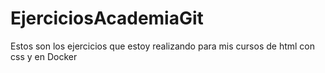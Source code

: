# EjerciciosAcademiaGit
Estos son los ejercicios que estoy realizando para mis cursos de html con css y en Docker
